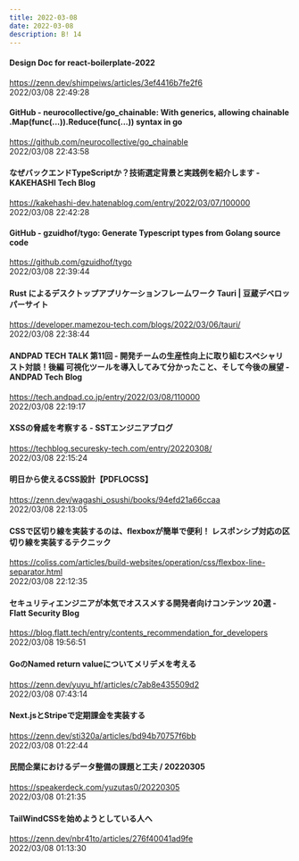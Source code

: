 ```yaml
---
title: 2022-03-08
date: 2022-03-08
description: B! 14
---
```


#### Design Doc for react-boilerplate-2022
https://zenn.dev/shimpeiws/articles/3ef4416b7fe2f6<br>
2022/03/08 22:49:28<br>


#### GitHub - neurocollective/go_chainable: With generics, allowing chainable .Map(func(...)).Reduce(func(...)) syntax in go
https://github.com/neurocollective/go_chainable<br>
2022/03/08 22:43:58<br>


#### なぜバックエンドTypeScriptか？技術選定背景と実践例を紹介します - KAKEHASHI Tech Blog
https://kakehashi-dev.hatenablog.com/entry/2022/03/07/100000<br>
2022/03/08 22:42:28<br>


#### GitHub - gzuidhof/tygo: Generate Typescript types from Golang source code
https://github.com/gzuidhof/tygo<br>
2022/03/08 22:39:44<br>


#### Rust によるデスクトップアプリケーションフレームワーク Tauri | 豆蔵デベロッパーサイト
https://developer.mamezou-tech.com/blogs/2022/03/06/tauri/<br>
2022/03/08 22:38:44<br>


#### ANDPAD TECH TALK 第11回 - 開発チームの生産性向上に取り組むスペシャリスト対談！後編 可視化ツールを導入してみて分かったこと、そして今後の展望 - ANDPAD Tech Blog
https://tech.andpad.co.jp/entry/2022/03/08/110000<br>
2022/03/08 22:19:17<br>


#### XSSの脅威を考察する - SSTエンジニアブログ
https://techblog.securesky-tech.com/entry/20220308/<br>
2022/03/08 22:15:24<br>


#### 明日から使えるCSS設計【PDFLOCSS】
https://zenn.dev/wagashi_osushi/books/94efd21a66ccaa<br>
2022/03/08 22:13:05<br>


#### CSSで区切り線を実装するのは、flexboxが簡単で便利！ レスポンシブ対応の区切り線を実装するテクニック
https://coliss.com/articles/build-websites/operation/css/flexbox-line-separator.html<br>
2022/03/08 22:12:35<br>


#### セキュリティエンジニアが本気でオススメする開発者向けコンテンツ 20選 - Flatt Security Blog
https://blog.flatt.tech/entry/contents_recommendation_for_developers<br>
2022/03/08 19:56:51<br>


#### GoのNamed return valueについてメリデメを考える
https://zenn.dev/yuyu_hf/articles/c7ab8e435509d2<br>
2022/03/08 07:43:14<br>


#### Next.jsとStripeで定期課金を実装する
https://zenn.dev/sti320a/articles/bd94b70757f6bb<br>
2022/03/08 01:22:44<br>


#### 民間企業におけるデータ整備の課題と工夫 / 20220305
https://speakerdeck.com/yuzutas0/20220305<br>
2022/03/08 01:21:35<br>


#### TailWindCSSを始めようとしている人へ
https://zenn.dev/nbr41to/articles/276f40041ad9fe<br>
2022/03/08 01:13:30<br>


